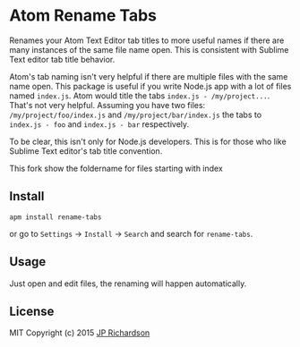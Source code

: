 Atom Rename Tabs
================

Renames your Atom Text Editor tab titles to more useful names if there are many
instances of the same file name open. This is consistent with Sublime Text editor tab
title behavior.

Atom's tab naming isn't very helpful if there are multiple files with the same
name open. This package is useful if you write Node.js app with a lot of files
named `index.js`. Atom would title the tabs `index.js - /my/project...`. That's
not very helpful. Assuming you have two files: `/my/project/foo/index.js` and
`/my/project/bar/index.js` the tabs to `index.js - foo` and `index.js - bar` respectively.

To be clear, this isn't only for Node.js developers. This is for those who like
Sublime Text editor's tab title convention.


This fork show the foldername for files starting with index

Install
-------

    apm install rename-tabs

or go to `Settings` → `Install` → `Search` and search for `rename-tabs`.


Usage
-----

Just open and edit files, the renaming will happen automatically.


License
-------
MIT
Copyright (c) 2015 [JP Richardson](https://www.github.com/jprichardson)
